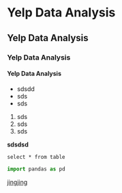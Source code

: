 # Yelp Data Analysis

## Yelp Data Analysis

### Yelp Data Analysis

#### Yelp Data Analysis


- sdsdd
- sds
- sds

1. sds
2. sds
3. sds


**sdsdsd**


```mysql
select * from table
```


```python
import pandas as pd
```


[jingjing](https://github.com/datoujinggzj/DS_Project_Portfolio/new/main)
